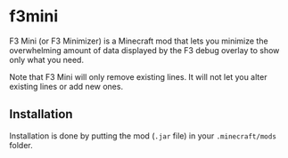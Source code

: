 # f3mini
F3 Mini (or F3 Minimizer) is a Minecraft mod that lets you minimize the overwhelming amount of data displayed by the F3 debug overlay to show only what you need.

Note that F3 Mini will only remove existing lines. It will not let you alter existing lines or add new ones.

## Installation
Installation is done by putting the mod (`.jar` file) in your `.minecraft/mods` folder.
